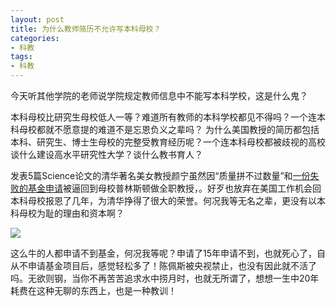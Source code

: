 ```yaml
---
layout: post
title: 为什么教师简历不允许写本科母校？
categories:
- 科教
tags:
- 科教
---
```

今天听其他学院的老师说学院规定教师信息中不能写本科学校，这是什么鬼？
<!--more-->
本科母校比研究生母校低人一等？难道所有教师的本科学校都见不得吗？一个连本科母校都就不愿意提的难道不是忘恩负义之辈吗？ 为什么美国教授的简历都包括本科、研究生、博士生母校的完整受教育经历呢？一个连本科母校都被歧视的高校谈什么建设高水平研究性大学？谈什么教书育人？


发表5篇Science论文的清华著名美女教授颜宁虽然因“质量拼不过数量”和[一份失败的基金申请](http://blog.sciencenet.cn/home.php?mod=space&uid=65865&do=blog&id=824367)被逼回到母校普林斯顿做全职教授，。好歹也放弃在美国工作机会回本科母校报恩了几年，为清华挣得了很大的荣誉。何况我等无名之辈，更没有以本科母校为耻的理由和资本啊？

![](http://blog.hwdong.com/images/yanning.jpg)

这么牛的人都申请不到基金，何况我等呢？申请了15年申请不到，也就死心了，自从不申请基金项目后，感觉轻松多了！陈佩斯被央视禁止，也没有因此就不活了吗。无欲则钢，当你不再苦苦追求水中捞月时，也就无所谓了，想想一生中20年耗费在这种无聊的东西上，也是一种教训！